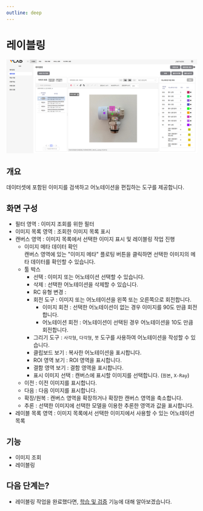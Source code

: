 ```yaml
---
outline: deep
---
```


# 레이블링

![레이블링](/public/ko/labeling/intro-labeling.png)


## 개요
데이터셋에 포함된 이미지를 검색하고 어노테이션을 편집하는 도구를 제공합니다.


## 화면 구성
- 필터 영역 : 이미지 조회를 위한 필터
- 이미지 목록 영역 : 조회한 이미지 목록 표시
- 캔버스 영역 : 이미지 목록에서 선택한 이미지 표시 및 레이블링 작업 진행
  - 이미지 메타 데이터 확인  
    캔버스 영역에 있는 "이미지 메타" 플로팅 버튼을 클릭하면 선택한 이미지의 메타 데이터를 확인할 수 있습니다.
  - 툴 박스
    - 선택 : 이미지 또는 어노테이션 선택할 수 있습니다.
    - 삭제 : 선택한 어노테이션을 삭제할 수 있습니다.
    - RC 유형 변경 : 
    - 회전 도구 : 이미지 또는 어노테이션을 왼쪽 또는 오른쪽으로 회전합니다.
      - 이미지 회전 : 선택한 어노테이션이 없는 경우 이미지를 90도 만큼 회전합니다.
      - 어노테이션 회전 : 어노테이션이 선택된 경우 어노테이션을 10도 만큼 회전합니다.
    - 그리기 도구 : `사각형`, `다각형`, `붓` 도구를 사용하여 어노테이션을 작성할 수 있습니다.
    - 클립보드 보기 : 복사한 어노테이션을 표시합니다.
    - ROI 영역 보기 : ROI 영역을 표시합니다.
    - 결함 영역 보기 : 결함 영역을 표시합니다.
    - 표시 이미지 선택 : 캔버스에 표시할 이미지를 선택합니다. (`원본`, `X-Ray`)
  - 이전 : 이전 이미지를 표시합니다.
  - 다음 : 다음 이미지를 표시합니다.
  - 확장/원복 : 캔버스 영역을 확장하거나 확장한 캔버스 영역을 축소합니다.
  - 추론 : 선택한 이미지에 선택한 모델을 이용한 추론한 영역과 값을 표시합니다.
- 레이블 목록 영역 : 이미지 목록에서 선택한 이미지에서 사용할 수 있는 어노테이션 목록


## 기능
- 이미지 조회  
- 레이블링  


## 다음 단계는?
- 레이블링 작업을 완료했다면, [학습 및 검증](./intro-training-validation) 기능에 대해 알아보겠습니다.
